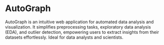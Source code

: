 # AutoGraph
AutoGraph is an intuitive web application for automated data analysis and visualization. It simplifies preprocessing tasks, exploratory data analysis (EDA), and outlier detection, empowering users to extract insights from their datasets effortlessly. Ideal for data analysts and scientists.

